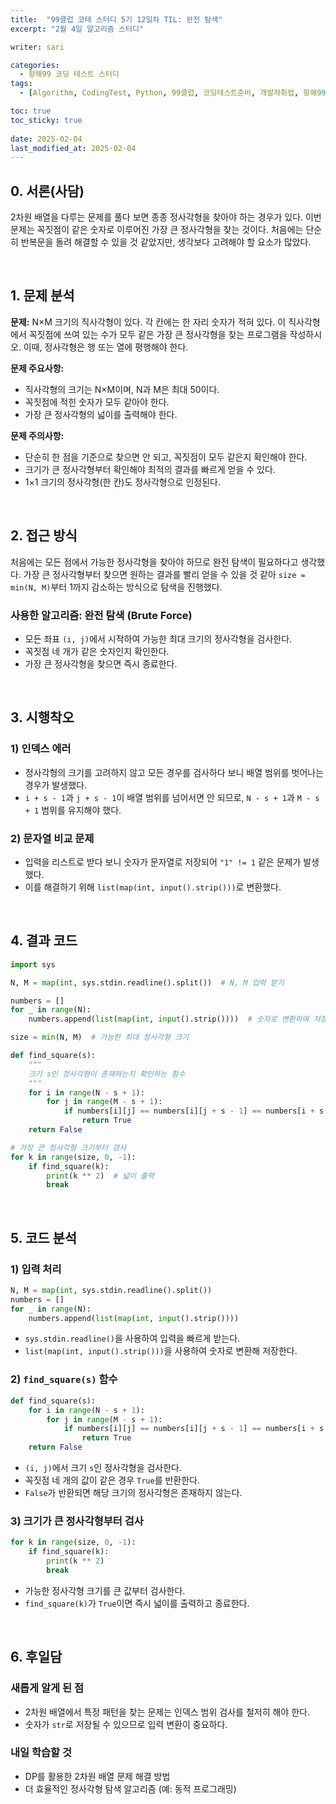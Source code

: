 ```yaml
---
title:  "99클럽 코테 스터디 5기 12일차 TIL: 완전 탐색"
excerpt: "2월 4일 알고리즘 스터디"

writer: sari

categories:
  - 항해99 코딩 테스트 스터디
tags:
  - [Algorithm, CodingTest, Python, 99클럽, 코딩테스트준비, 개발자취업, 항해99, TIL, 완전탐색]

toc: true
toc_sticky: true
 
date: 2025-02-04
last_modified_at: 2025-02-04
---
```


## 0. 서론(사담)

2차원 배열을 다루는 문제를 풀다 보면 종종 정사각형을 찾아야 하는 경우가 있다. 이번 문제는 꼭짓점이 같은 숫자로 이루어진 가장 큰 정사각형을 찾는 것이다. 처음에는 단순히 반복문을 돌려 해결할 수 있을 것 같았지만, 생각보다 고려해야 할 요소가 많았다.

<BR>

## 1. 문제 분석

**문제:**
N×M 크기의 직사각형이 있다. 각 칸에는 한 자리 숫자가 적혀 있다. 이 직사각형에서 꼭짓점에 쓰여 있는 수가 모두 같은 가장 큰 정사각형을 찾는 프로그램을 작성하시오. 이때, 정사각형은 행 또는 열에 평행해야 한다.

**문제 주요사항:**
- 직사각형의 크기는 N×M이며, N과 M은 최대 50이다.
- 꼭짓점에 적힌 숫자가 모두 같아야 한다.
- 가장 큰 정사각형의 넓이를 출력해야 한다.

**문제 주의사항:**
- 단순히 한 점을 기준으로 찾으면 안 되고, 꼭짓점이 모두 같은지 확인해야 한다.
- 크기가 큰 정사각형부터 확인해야 최적의 결과를 빠르게 얻을 수 있다.
- 1×1 크기의 정사각형(한 칸)도 정사각형으로 인정된다.

<BR>

## 2. 접근 방식

처음에는 모든 점에서 가능한 정사각형을 찾아야 하므로 완전 탐색이 필요하다고 생각했다. 가장 큰 정사각형부터 찾으면 원하는 결과를 빨리 얻을 수 있을 것 같아 `size = min(N, M)`부터 1까지 감소하는 방식으로 탐색을 진행했다.

### 사용한 알고리즘: 완전 탐색 (Brute Force)
- 모든 좌표 `(i, j)`에서 시작하여 가능한 최대 크기의 정사각형을 검사한다.
- 꼭짓점 네 개가 같은 숫자인지 확인한다.
- 가장 큰 정사각형을 찾으면 즉시 종료한다.

<BR>

## 3. 시행착오

### 1) 인덱스 에러
- 정사각형의 크기를 고려하지 않고 모든 경우를 검사하다 보니 배열 범위를 벗어나는 경우가 발생했다.
- `i + s - 1`과 `j + s - 1`이 배열 범위를 넘어서면 안 되므로, `N - s + 1`과 `M - s + 1` 범위를 유지해야 했다.

### 2) 문자열 비교 문제
- 입력을 리스트로 받다 보니 숫자가 문자열로 저장되어 `"1" != 1` 같은 문제가 발생했다.
- 이를 해결하기 위해 `list(map(int, input().strip()))`로 변환했다.

<BR>

## 4. 결과 코드

```python
import sys

N, M = map(int, sys.stdin.readline().split())  # N, M 입력 받기

numbers = []
for _ in range(N):
    numbers.append(list(map(int, input().strip())))  # 숫자로 변환하여 저장

size = min(N, M)  # 가능한 최대 정사각형 크기

def find_square(s):
    """
    크기 s인 정사각형이 존재하는지 확인하는 함수
    """
    for i in range(N - s + 1):
        for j in range(M - s + 1):
            if numbers[i][j] == numbers[i][j + s - 1] == numbers[i + s - 1][j] == numbers[i + s - 1][j + s - 1]:
                return True
    return False

# 가장 큰 정사각형 크기부터 검사
for k in range(size, 0, -1):
    if find_square(k):
        print(k ** 2)  # 넓이 출력
        break
```

<BR>

## 5. 코드 분석

### 1) 입력 처리
```python
N, M = map(int, sys.stdin.readline().split())
numbers = []
for _ in range(N):
    numbers.append(list(map(int, input().strip())))
```
- `sys.stdin.readline()`을 사용하여 입력을 빠르게 받는다.
- `list(map(int, input().strip()))`을 사용하여 숫자로 변환해 저장한다.

### 2) `find_square(s)` 함수
```python
def find_square(s):
    for i in range(N - s + 1):
        for j in range(M - s + 1):
            if numbers[i][j] == numbers[i][j + s - 1] == numbers[i + s - 1][j] == numbers[i + s - 1][j + s - 1]:
                return True
    return False
```
- `(i, j)`에서 크기 `s`인 정사각형을 검사한다.
- 꼭짓점 네 개의 값이 같은 경우 `True`를 반환한다.
- `False`가 반환되면 해당 크기의 정사각형은 존재하지 않는다.

### 3) 크기가 큰 정사각형부터 검사
```python
for k in range(size, 0, -1):
    if find_square(k):
        print(k ** 2)
        break
```
- 가능한 정사각형 크기를 큰 값부터 검사한다.
- `find_square(k)`가 `True`이면 즉시 넓이를 출력하고 종료한다.

<BR>

## 6. 후일담

### 새롭게 알게 된 점
- 2차원 배열에서 특정 패턴을 찾는 문제는 인덱스 범위 검사를 철저히 해야 한다.
- 숫자가 `str`로 저장될 수 있으므로 입력 변환이 중요하다.

### 내일 학습할 것
- DP를 활용한 2차원 배열 문제 해결 방법
- 더 효율적인 정사각형 탐색 알고리즘 (예: 동적 프로그래밍)